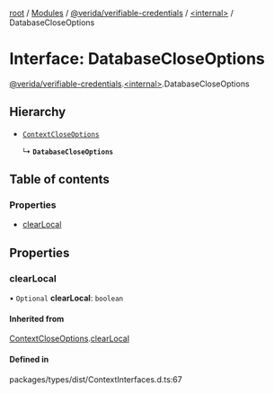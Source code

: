 [root](../README.md) / [Modules](../modules.md) / [@verida/verifiable-credentials](../modules/verida_verifiable_credentials.md) / [<internal\>](../modules/verida_verifiable_credentials._internal_.md) / DatabaseCloseOptions

# Interface: DatabaseCloseOptions

[@verida/verifiable-credentials](../modules/verida_verifiable_credentials.md).[<internal\>](../modules/verida_verifiable_credentials._internal_.md).DatabaseCloseOptions

## Hierarchy

- [`ContextCloseOptions`](verida_verifiable_credentials._internal_.ContextCloseOptions.md)

  ↳ **`DatabaseCloseOptions`**

## Table of contents

### Properties

- [clearLocal](verida_verifiable_credentials._internal_.DatabaseCloseOptions.md#clearlocal)

## Properties

### clearLocal

• `Optional` **clearLocal**: `boolean`

#### Inherited from

[ContextCloseOptions](verida_verifiable_credentials._internal_.ContextCloseOptions.md).[clearLocal](verida_verifiable_credentials._internal_.ContextCloseOptions.md#clearlocal)

#### Defined in

packages/types/dist/ContextInterfaces.d.ts:67
